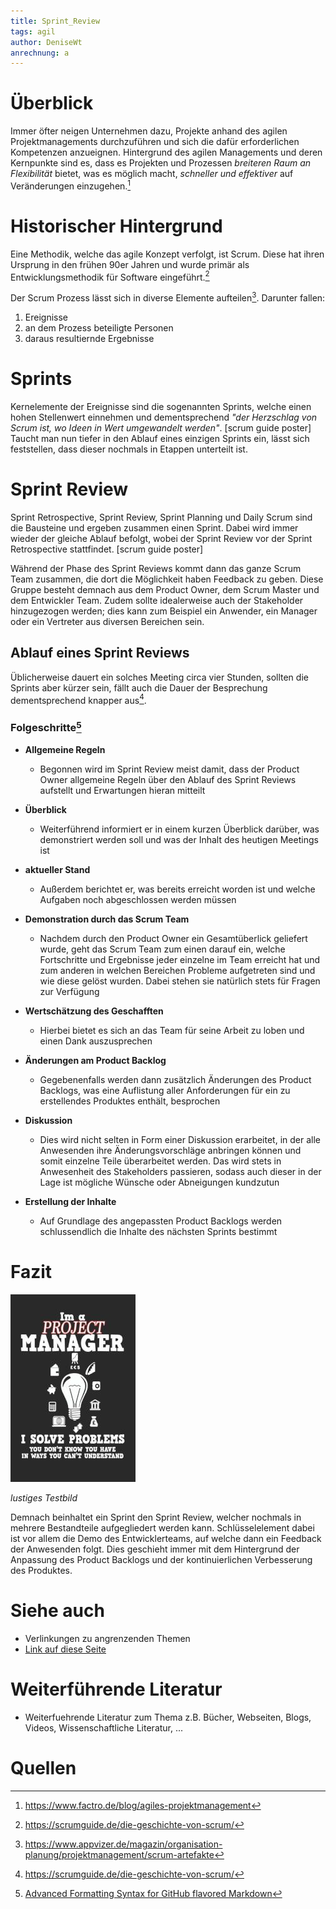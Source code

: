 ```yaml
---
title: Sprint_Review
tags: agil
author: DeniseWt
anrechnung: a
---
```





# Überblick

Immer öfter neigen Unternehmen dazu, Projekte anhand des agilen Projektmanagements durchzuführen und sich die dafür erforderlichen Kompetenzen anzueignen. Hintergrund
des agilen Managements und deren Kernpunkte sind es, dass es Projekten und Prozessen *breiteren Raum an Flexibilität* bietet, was es möglich macht, *schneller und
effektiver* auf Veränderungen einzugehen.[^1]


# Historischer Hintergrund

Eine Methodik, welche das agile Konzept verfolgt, ist Scrum. Diese hat ihren Ursprung in den frühen 90er Jahren und wurde primär als Entwicklungsmethodik für Software
eingeführt.[^2]  

Der Scrum Prozess lässt sich in diverse Elemente aufteilen[^3]. Darunter fallen:

1. Ereignisse
2. an dem Prozess beteiligte Personen
3. daraus resultiernde Ergebnisse


# Sprints

Kernelemente der Ereignisse sind die sogenannten Sprints, welche einen hohen Stellenwert einnehmen und dementsprechend *"der Herzschlag von Scrum ist, wo Ideen in Wert
umgewandelt werden"*. [scrum guide poster]
  Taucht man nun tiefer in den Ablauf eines einzigen Sprints ein, lässt sich feststellen, dass dieser nochmals in Etappen unterteilt ist.
  

# Sprint Review

Sprint Retrospective, Sprint Review, Sprint Planning und Daily Scrum sind die Bausteine und ergeben zusammen einen Sprint. Dabei wird immer wieder der gleiche Ablauf
befolgt, wobei der Sprint Review vor der Sprint Retrospective stattfindet. [scrum guide poster]

Während der Phase des Sprint Reviews kommt dann das ganze Scrum Team zusammen, die dort die Möglichkeit haben Feedback zu geben. Diese Gruppe besteht demnach aus dem
Product Owner, dem Scrum Master und dem Entwickler Team. Zudem sollte idealerweise auch der Stakeholder hinzugezogen werden; dies kann zum Beispiel ein Anwender, ein
Manager oder ein Vertreter aus diversen Bereichen sein.


## Ablauf eines Sprint Reviews

Üblicherweise dauert ein solches Meeting circa vier Stunden, sollten die Sprints aber kürzer sein, fällt auch die Dauer der Besprechung dementsprechend knapper aus[^2]. 

### Folgeschritte[^4]

* __Allgemeine Regeln__
  - Begonnen wird im Sprint Review meist damit, dass der Product Owner allgemeine Regeln über den Ablauf des Sprint Reviews aufstellt und Erwartungen hieran mitteilt
 
* __Überblick__
  - Weiterführend informiert er in einem kurzen Überblick darüber, was demonstriert werden soll und was der Inhalt des heutigen Meetings ist
  
* __aktueller Stand__
  - Außerdem berichtet er, was bereits erreicht worden ist und welche Aufgaben noch abgeschlossen werden müssen
  
* __Demonstration durch das Scrum Team__
  - Nachdem durch den Product Owner ein Gesamtüberlick geliefert wurde, geht das Scrum Team zum einen darauf ein, welche Fortschritte und Ergebnisse jeder einzelne im
    Team erreicht hat und zum anderen in welchen Bereichen Probleme aufgetreten sind und wie diese gelöst wurden. Dabei stehen sie natürlich stets für Fragen zur 
    Verfügung
    
* __Wertschätzung des Geschafften__
  - Hierbei bietet es sich an das Team für seine Arbeit zu loben und einen Dank auszusprechen
  
* __Änderungen am Product Backlog__
  - Gegebenenfalls werden dann zusätzlich Änderungen des Product Backlogs, was eine Auflistung aller Anforderungen für ein zu erstellendes Produktes enthält, besprochen
 
* __Diskussion__
  - Dies wird nicht selten in Form einer Diskussion erarbeitet, in der alle Anwesenden ihre Änderungsvorschläge anbringen können und somit einzelne Teile überarbeitet
    werden. Das wird stets in Anwesenheit des Stakeholders passieren, sodass auch dieser in der Lage ist mögliche Wünsche oder Abneigungen kundzutun
 
* __Erstellung der Inhalte__
   - Auf Grundlage des angepassten Product Backlogs werden schlussendlich die Inhalte des nächsten Sprints bestimmt



# Fazit

![Beispielabbildung](Sprint_Review/test-file.jpg)

*lustiges Testbild*


Demnach beinhaltet ein Sprint den Sprint Review, welcher nochmals in mehrere Bestandteile aufgegliedert werden kann. Schlüsselelement dabei ist vor allem die Demo des
Entwicklerteams, auf welche dann ein Feedback der Anwesenden folgt. Dies geschieht immer mit dem Hintergrund der Anpassung des Product Backlogs und der kontinuierlichen
Verbesserung des Produktes.





# Siehe auch

* Verlinkungen zu angrenzenden Themen
* [Link auf diese Seite](Sprint_Review.md)

# Weiterführende Literatur

* Weiterfuehrende Literatur zum Thema z.B. Bücher, Webseiten, Blogs, Videos, Wissenschaftliche Literatur, ...

# Quellen

[^1]: https://www.factro.de/blog/agiles-projektmanagement
[^2]: https://scrumguide.de/die-geschichte-von-scrum/
[^3]: https://www.appvizer.de/magazin/organisation-planung/projektmanagement/scrum-artefakte
[^4]: [Advanced Formatting Syntax for GitHub flavored Markdown](https://docs.github.com/en/github/writing-on-github/working-with-advanced-formatting/organizing-information-with-tables)

